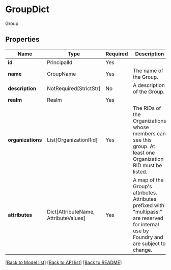 # GroupDict

Group

## Properties
| Name | Type | Required | Description |
| ------------ | ------------- | ------------- | ------------- |
**id** | PrincipalId | Yes |  |
**name** | GroupName | Yes | The name of the Group. |
**description** | NotRequired[StrictStr] | No | A description of the Group. |
**realm** | Realm | Yes |  |
**organizations** | List[OrganizationRid] | Yes | The RIDs of the Organizations whose members can see this group. At least one Organization RID must be listed.  |
**attributes** | Dict[AttributeName, AttributeValues] | Yes | A map of the Group's attributes. Attributes prefixed with "multipass:" are reserved for internal use by Foundry and are subject to change. |


[[Back to Model list]](../../../README.md#models-v2-link) [[Back to API list]](../../../README.md#apis-v2-link) [[Back to README]](../../../README.md)
